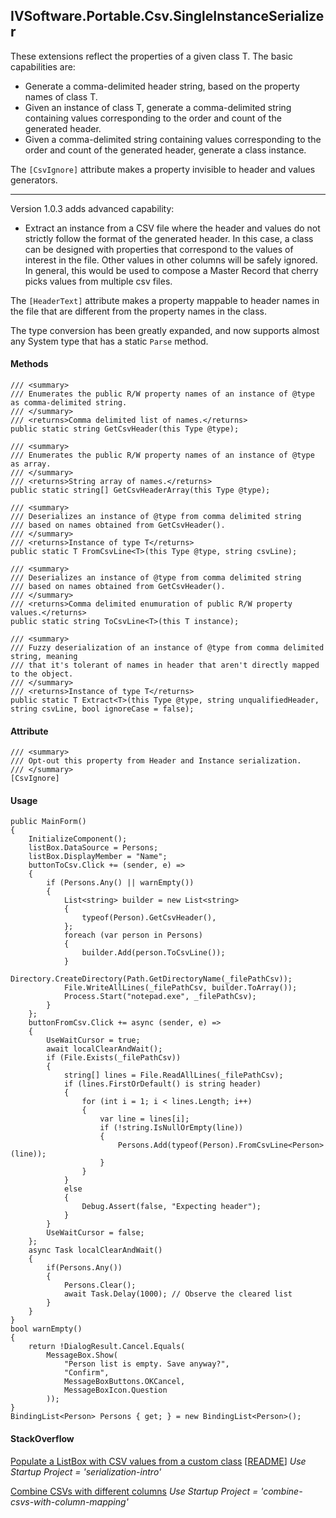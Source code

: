 ## IVSoftware.Portable.Csv.SingleInstanceSerializer

These extensions reflect the properties of a given class T. The basic capabilities are:

- Generate a comma-delimited header string, based on the property names of class T.
- Given an instance of class T, generate a comma-delimited string containing values corresponding to the order and count of the generated header.
- Given a comma-delimited string containing values corresponding to the order and count of the generated header, generate a class instance.

The `[CsvIgnore]` attribute makes a property invisible to header and values generators.

___

Version 1.0.3 adds advanced capability:

- Extract an instance from a CSV file where the header and values do not strictly follow the format of the generated header. In this case, a class can be designed with properties that correspond to the values of interest in the file. Other values in other columns will be safely ignored. In general, this would be used to compose a Master Record that cherry picks values from multiple csv files.

The `[HeaderText]` attribute makes a property mappable to header names in the file that are different from the property names in the class.

The type conversion has been greatly expanded, and now supports almost any System type that has a static `Parse` method.


#### Methods
```
/// <summary>
/// Enumerates the public R/W property names of an instance of @type as comma-delimited string.
/// </summary>
/// <returns>Comma delimited list of names.</returns>
public static string GetCsvHeader(this Type @type);

/// <summary>
/// Enumerates the public R/W property names of an instance of @type as array.
/// </summary>
/// <returns>String array of names.</returns>
public static string[] GetCsvHeaderArray(this Type @type);

/// <summary>
/// Deserializes an instance of @type from comma delimited string 
/// based on names obtained from GetCsvHeader().
/// </summary>
/// <returns>Instance of type T</returns>
public static T FromCsvLine<T>(this Type @type, string csvLine);

/// <summary>
/// Deserializes an instance of @type from comma delimited string 
/// based on names obtained from GetCsvHeader().
/// </summary>
/// <returns>Comma delimited enumuration of public R/W property values.</returns>
public static string ToCsvLine<T>(this T instance);

/// <summary>
/// Fuzzy deserialization of an instance of @type from comma delimited string, meaning
/// that it's tolerant of names in header that aren't directly mapped to the object.
/// </summary>
/// <returns>Instance of type T</returns>
public static T Extract<T>(this Type @type, string unqualifiedHeader, string csvLine, bool ignoreCase = false);
```

#### Attribute

```
/// <summary>
/// Opt-out this property from Header and Instance serialization.
/// </summary>
[CsvIgnore]
```

#### Usage


```
public MainForm()
{
    InitializeComponent();
    listBox.DataSource = Persons;
    listBox.DisplayMember = "Name";
    buttonToCsv.Click += (sender, e) =>
    {
        if (Persons.Any() || warnEmpty())
        {
            List<string> builder = new List<string>
            {
                typeof(Person).GetCsvHeader(),
            };
            foreach (var person in Persons)
            {
                builder.Add(person.ToCsvLine());
            }
            Directory.CreateDirectory(Path.GetDirectoryName(_filePathCsv));
            File.WriteAllLines(_filePathCsv, builder.ToArray());
            Process.Start("notepad.exe", _filePathCsv);
        }
    };
    buttonFromCsv.Click += async (sender, e) =>
    {
        UseWaitCursor = true;
        await localClearAndWait();
        if (File.Exists(_filePathCsv))
        {
            string[] lines = File.ReadAllLines(_filePathCsv);
            if (lines.FirstOrDefault() is string header)
            {
                for (int i = 1; i < lines.Length; i++)
                {
                    var line = lines[i];
                    if (!string.IsNullOrEmpty(line))
                    {
                        Persons.Add(typeof(Person).FromCsvLine<Person>(line));
                    }
                }
            }
            else
            {
                Debug.Assert(false, "Expecting header");
            }
        }
        UseWaitCursor = false;
    };
    async Task localClearAndWait()
    {
        if(Persons.Any())
        {
            Persons.Clear();
            await Task.Delay(1000); // Observe the cleared list
        }
    }
}
bool warnEmpty()
{
    return !DialogResult.Cancel.Equals(
        MessageBox.Show(
            "Person list is empty. Save anyway?",
            "Confirm",
            MessageBoxButtons.OKCancel,
            MessageBoxIcon.Question
        ));
}
BindingList<Person> Persons { get; } = new BindingList<Person>();
```

#### StackOverflow

[Populate a ListBox with CSV values from a custom class](https://stackoverflow.com/q/77514872/5438626) [[README](https://github.com/IVSoftware/serialization-binding-intro)]
_Use Startup Project = 'serialization-intro'_

[Combine CSVs with different columns](https://stackoverflow.com/q/77696298/5438626)
_Use Startup Project = 'combine-csvs-with-column-mapping'_